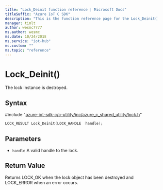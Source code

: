 ```yaml
---                             
title: "Lock_Deinit function reference | Microsoft Docs" 
titleSuffix: "Azure IoT C SDK"            
description: "This is the function reference page for the Lock_Deinit() function in the Azure IoT C SDK. This SDK is used with Azure IoT Hub and Azure IoT Hub Device Provisioning Service"            
manager: timlt                 
author: wesmc7777              
ms.author: wesmc               
ms.date: 10/24/2018                    
ms.service: "iot-hub"             
ms.custom: ""                
ms.topic: "reference"        
---                            
```


# Lock_Deinit()

The lock instance is destroyed.

## Syntax

\#include "[azure-iot-sdk-c/c-utility/inc/azure_c_shared_utility/lock.h](../lock-h.md)"  
```C
LOCK_RESULT Lock_Deinit(LOCK_HANDLE  handle);
```

## Parameters
* `handle` A valid handle to the lock.

## Return Value
Returns LOCK_OK when the lock object has been destroyed and LOCK_ERROR when an error occurs.

